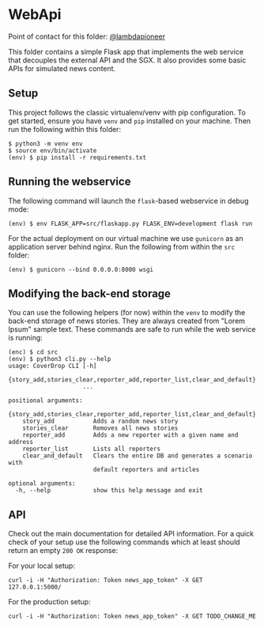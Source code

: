 # WebApi

Point of contact for this folder: [@lambdapioneer](https://github.com/lambdapioneer)

This folder contains a simple Flask app that implements the web service that decouples the external API and the SGX. It also provides some basic APIs for simulated news content.

## Setup

This project follows the classic virtualenv/venv with pip configuration. To get started, ensure you have `venv` and `pip` installed on your machine. Then run the following within this folder:

```
$ python3 -m venv env
$ source env/bin/activate
(env) $ pip install -r requirements.txt
```


## Running the webservice

The following command will launch the `flask`-based webservice in debug mode:

```
(env) $ env FLASK_APP=src/flaskapp.py FLASK_ENV=development flask run
```

For the actual deployment on our virtual machine we use `gunicorn` as an application server behind nginx. Run the following from within the `src` folder:

```
(env) $ gunicorn --bind 0.0.0.0:8000 wsgi
```


## Modifying the back-end storage

You can use the following helpers (for now) within the `venv` to modify the back-end storage of news stories. They are always created from "Lorem Ipsum" sample text. These commands are safe to run while the web service is running:

```
(enc) $ cd src
(env) $ python3 cli.py --help
usage: CoverDrop CLI [-h]
                     {story_add,stories_clear,reporter_add,reporter_list,clear_and_default}
                     ...

positional arguments:
  {story_add,stories_clear,reporter_add,reporter_list,clear_and_default}
    story_add           Adds a random news story
    stories_clear       Removes all news stories
    reporter_add        Adds a new reporter with a given name and address
    reporter_list       Lists all reporters
    clear_and_default   Clears the entire DB and generates a scenario with
                        default reporters and articles

optional arguments:
  -h, --help            show this help message and exit
```

## API

Check out the main documentation for detailed API information. For a quick check of your setup use the following commands which at least should return an empty `200 OK` response:

For your local setup:

`curl -i -H "Authorization: Token news_app_token" -X GET 127.0.0.1:5000/`

For the production setup:

`curl -i -H "Authorization: Token news_app_token" -X GET TODO_CHANGE_ME`
